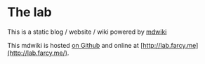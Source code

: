 The lab
======

This is a static blog / website / wiki powered by [mdwiki](http://dynalon.github.io/mdwiki/)

This mdwiki is hosted [on Github](http://vfarcy.github.io//My-lab) and online at [http://lab.farcy.me](http://lab.farcy.me/).
